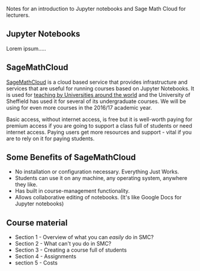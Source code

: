 Notes for an introduction to Jupyter notebooks and Sage Math Cloud for lecturers.

## Jupyter Notebooks

Lorem ipsum.....

## SageMathCloud

[SageMathCloud](https://cloud.sagemath.com/) is a cloud based service that provides infrastructure and services that are useful for running courses based on Jupyter Notebooks.
It is used for [teaching by Universities around the world](https://github.com/sagemathinc/smc/wiki/Teaching) and the University of Sheffield has used it for several of its undergraduate courses. We will be using for even more courses in the 2016/17 academic year.

Basic access, without internet access, is free but it is well-worth paying for premium access if you are going to support a class full of students or need internet access.
Paying users get more resources and support - vital if you are to rely on it for paying students.

## Some Benefits of SageMathCloud

* No installation or configuration necessary. Everything Just Works.
* Students can use it on any machine, any operating system, anywhere they like.
* Has built in course-management functionality.
* Allows collaborative editing of notebooks. (It's like Google Docs for Jupyter notebooks)

## Course material

* Section 1 - Overview of what you can *easily* do in SMC?
* Section 2 - What can't you do in SMC?
* Section 3 - Creating a course full of students
* Section 4 - Assignments
* section 5 - Costs
